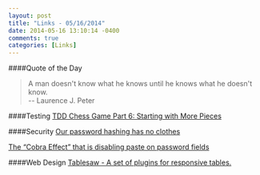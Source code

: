 ```yaml
---
layout: post
title: "Links - 05/16/2014"
date: 2014-05-16 13:10:14 -0400
comments: true
categories: [Links]
---
```


####Quote of the Day
<blockquote>A man doesn't know what he knows until he knows what he doesn't know.<br>
-- Laurence J. Peter
</blockquote>

####Testing
[TDD Chess Game Part 6: Starting with More Pieces](http://www.daedtech.com/tdd-chess-game-part-6-starting-with-more-pieces)

####Security
[Our password hashing has no clothes](http://www.troyhunt.com/2012/06/our-password-hashing-has-no-clothes.html)

[The “Cobra Effect” that is disabling paste on password fields](http://www.troyhunt.com/2014/05/the-cobra-effect-that-is-disabling.html)

####Web Design
[Tablesaw - A set of plugins for responsive tables.](https://github.com/filamentgroup/tablesaw)
